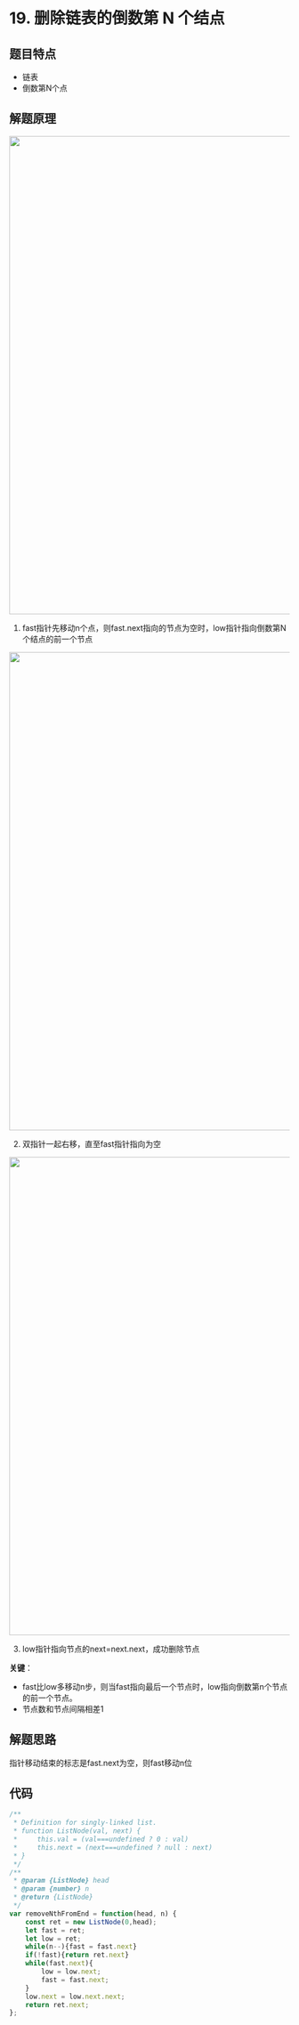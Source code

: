 # 19. 删除链表的倒数第 N 个结点
## 题目特点
 * 链表
 * 倒数第N个点

## 解题原理
<img width="860px"   src="00.img\删除链表的倒数第 N 个结点1.png">

1. fast指针先移动n个点，则fast.next指向的节点为空时，low指针指向倒数第N个结点的前一个节点
<img width="860px"   src="00.img\删除链表的倒数第 N 个结点2.png">

2. 双指针一起右移，直至fast指针指向为空
<img width="860px"   src="00.img\删除链表的倒数第 N 个结点3.png">

3. low指针指向节点的next=next.next，成功删除节点

**关键**：
  * fast比low多移动n步，则当fast指向最后一个节点时，low指向倒数第n个节点的前一个节点。
  * 节点数和节点间隔相差1

## 解题思路
指针移动结束的标志是fast.next为空，则fast移动n位

## 代码

```javascript
/**
 * Definition for singly-linked list.
 * function ListNode(val, next) {
 *     this.val = (val===undefined ? 0 : val)
 *     this.next = (next===undefined ? null : next)
 * }
 */
/**
 * @param {ListNode} head
 * @param {number} n
 * @return {ListNode}
 */
var removeNthFromEnd = function(head, n) {
    const ret = new ListNode(0,head);
    let fast = ret;
    let low = ret;
    while(n--){fast = fast.next}
    if(!fast){return ret.next}
    while(fast.next){
        low = low.next;
        fast = fast.next;
    }
    low.next = low.next.next;
    return ret.next;
};
```